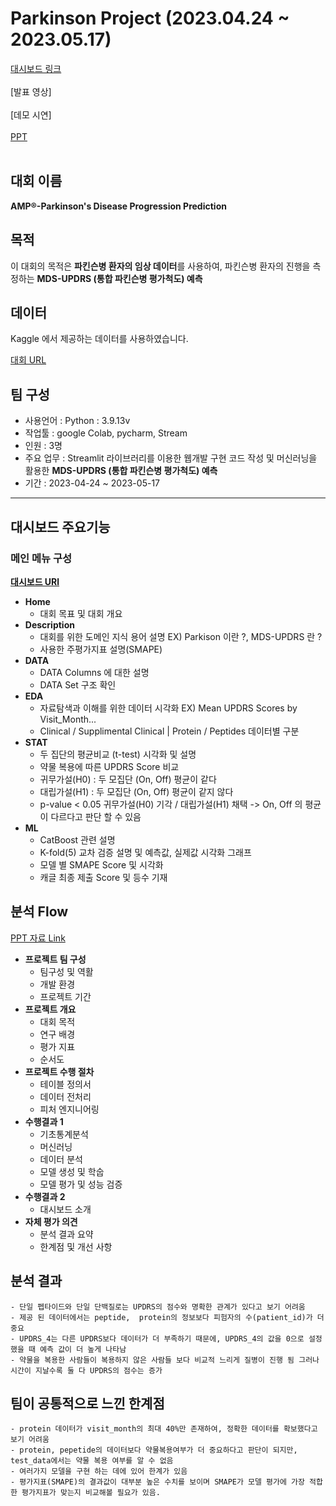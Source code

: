 # Parkinson Project (2023.04.24 ~ 2023.05.17)

[대시보드 링크](https://kwanghyun97-parkinson-pj-app-oc2h0c.streamlit.app/) <br/><br/>
[발표 영상] <br/><br/>
[데모 시연] <br/><br/>
[PPT](pdf/2조_파킨슨_질병_진단예측.pdf)<br/><br/>


## 대회 이름
**AMP®-Parkinson's Disease Progression Prediction**

## 목적
이 대회의 목적은 **파킨슨병 환자의 임상 데이터**를 사용하여, 파킨슨병 환자의 진행을 측정하는 **MDS-UPDRS (통합 파킨슨병 평가척도) 예측**

## 데이터
Kaggle 에서 제공하는 데이터를 사용하였습니다.

[대회 URL](https://www.kaggle.com/competitions/amp-parkinsons-disease-progression-prediction)

## 팀 구성
- 사용언어 : Python : 3.9.13v
- 작업툴 : google Colab, pycharm, Stream
- 인원 : 3명
- 주요 업무 : Streamlit 라이브러리를 이용한 웹개발 구현 코드 작성 및 머신러닝을 활용한 **MDS-UPDRS (통합 파킨슨병 평가척도) 예측**
- 기간 : 2023-04-24 ~ 2023-05-17
***

## 대시보드 주요기능
### 메인 메뉴 구성
[**대시보드 URl**](https://kwanghyun97-parkinson-pj-app-oc2h0c.streamlit.app/)  
- **Home**
    - 대회 목표 및 대회 개요
- **Description**
    - 대회를 위한 도메인 지식 용어 설명 EX) Parkison 이란 ?, MDS-UPDRS 란 ? 
    - 사용한 주평가지표 설명(SMAPE)
- **DATA**
    - DATA Columns 에 대한 설명
    - DATA Set 구조 확인
- **EDA**
    - 자료탐색과 이해를 위한 데이터 시각화 EX) Mean UPDRS Scores by Visit_Month...
    - Clinical / Supplimental Clinical | Protein / Peptides 데이터별 구분
- **STAT** 
    - 두 집단의 평균비교 (t-test) 시각화 및 설명
    - 약물 복용에 따른 UPDRS Score 비교
    - 귀무가설(H0) : 두 모집단 (On, Off) 평균이 같다
    - 대립가설(H1) : 두 모집단 (On, Off) 평균이 같지 않다
    - p-value < 0.05 귀무가설(H0) 기각  /  대립가설(H1) 채택 -> On, Off 의 평균이 다르다고 판단 할 수 있음
- **ML** 
    - CatBoost 관련 설명
    - K-fold(5) 교차 검증 설명 및 예측값, 실제값 시각화 그래프
    - 모델 별 SMAPE Score 및 시각화
    - 캐글 최종 제출 Score 및 등수 기재
 
## 분석 Flow
[PPT 자료 Link](pdf/2조_파킨슨_질병_진단예측.pdf)
- **프로젝트 팀 구성**
    - 팀구성 및 역활
    - 개발 환경
    - 프로젝트 기간
- **프로젝트 개요**
    - 대회 목적
    - 연구 배경
    - 평가 지표
    - 순서도
- **프로젝트 수행 절차**     
    - 테이블 정의서
    - 데이터 전처리
    - 피처 엔지니어링
- **수행결과 1**
    - 기초통계분석
    - 머신러닝
    - 데이터 분석
    - 모델 생성 및 학숩
    - 모델 평가 및 성능 검증       
- **수행결과 2**      
    - 대시보드 소개
- **자체 평가 의견**       
    - 분석 결과 요약
    - 한계점 및 개선 사항

## 분석 결과
    - 단일 펩타이드와 단일 단백질로는 UPDRS의 점수와 명확한 관계가 있다고 보기 어려움
    - 제공 된 데이터에서는 peptide,  protein의 정보보다 피험자의 수(patient_id)가 더 중요
    - UPDRS_4는 다른 UPDRS보다 데이터가 더 부족하기 때문에, UPDRS_4의 값을 0으로 설정했을 때 예측 값이 더 높게 나타남
    - 약물을 복용한 사람들이 복용하지 않은 사람들 보다 비교적 느리게 질병이 진행 됨 그러나 시간이 지날수록 둘 다 UPDRS의 점수는 증가


## 팀이 공통적으로 느낀 한계점
    - protein 데이터가 visit_month의 최대 40%만 존재하여, 정확한 데이터를 확보했다고 보기 어려움
    - protein, pepetide의 데이터보다 약물복용여부가 더 중요하다고 판단이 되지만, test_data에서는 약물 복용 여부를 알 수 없음
    - 여러가지 모델을 구현 하는 데에 있어 한계가 있음
    - 평가지표(SMAPE)의 결과값이 대부분 높은 수치를 보이며 SMAPE가 모델 평가에 가장 적합한 평가지표가 맞는지 비교해볼 필요가 있음.

